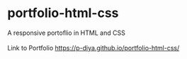 # portfolio-html-css

A responsive portoflio in HTML and CSS 
<br>
<br>
Link to Portfolio
https://p-diya.github.io/portfolio-html-css/
